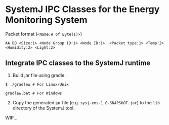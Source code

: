 # SystemJ IPC Classes for the Energy Monitoring System

Packet format (`<Name:# of Byte(s)>`)
```
AA BB <Size:1> <Node Group ID:1> <Node ID:1>  <Packet type:1> <Temp:2> <Humidity:2> <Light:2>
```

## Integrate IPC classes to the SystemJ runtime
1. Build jar file using gradle:
```
$ ./gradlew # For Linux/Unix
```
```
gradlew.bat # For Windows
```
2. Copy the generated jar file (e.g. `sysj-ems-1.0-SNAPSHOT.jar`) to the `lib` directory of the SystemJ tool. 

WIP...
